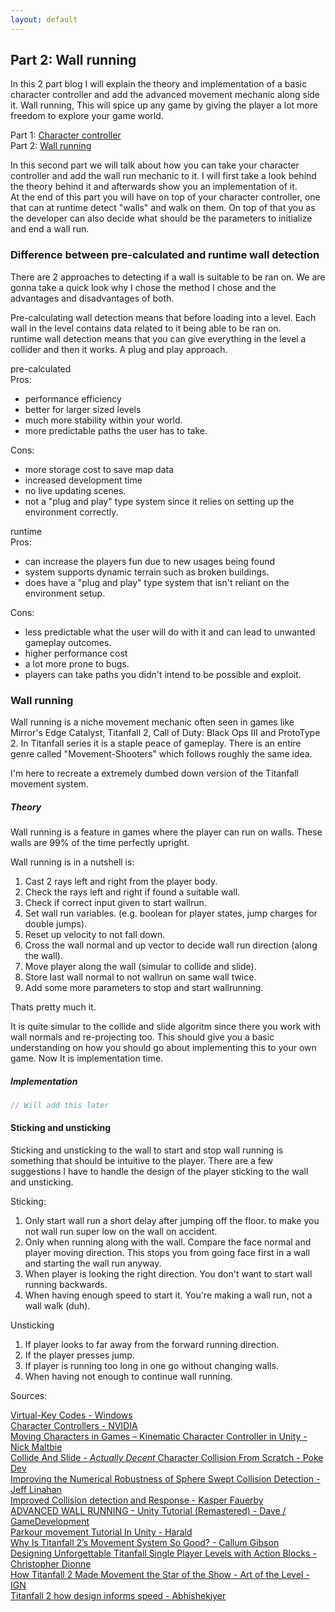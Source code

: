 ```yaml
---
layout: default
---
```


## Part 2: Wall running

In this 2 part blog I will explain the theory and implementation of a basic character controller and add the advanced movement mechanic along side it. Wall running, This will spice up any game by giving the player a lot more freedom to explore your game world.

Part 1: [Character controller](./wall-running-technical-breakdown-part-1.html) \
Part 2: [Wall running](./wall-running-technical-breakdown-part-2.html)

In this second part we will talk about how you can take your character controller and add the wall run mechanic to it. I will first take a look behind the theory behind it and afterwards show you an implementation of it.\
At the end of this part you will have on top of your character controller, one that can at runtime detect "walls" and walk on them.
On top of that you as the developer can also decide what should be the parameters to initialize and end a wall run.

### Difference between pre-calculated and runtime wall detection

There are 2 approaches to detecting if a wall is suitable to be ran on. We are gonna take a quick look why I chose the method I chose and the advantages and disadvantages of both.

Pre-calculating wall detection means that before loading into a level. Each wall in the level contains data related to it being able to be ran on.  
runtime wall detection means that you can give everything in the level a collider and then it works. A plug and play approach.

pre-calculated\
Pros:
* performance efficiency
* better for larger sized levels
* much more stability within your world.
* more predictable paths the user has to take.

Cons:
* more storage cost to save map data
* increased development time
* no live updating scenes.
* not a "plug and play" type system since it relies on setting up the environment correctly.

runtime\
Pros:
* can increase the players fun due to new usages being found
* system supports dynamic terrain such as broken buildings.
* does have a "plug and play" type system that isn't reliant on the environment setup.

Cons:
* less predictable what the user will do with it and can lead to unwanted gameplay outcomes.
* higher performance cost
* a lot more prone to bugs.
* players can take paths you didn't intend to be possible and exploit.

### Wall running

Wall running is a niche movement mechanic often seen in games like Mirror's Edge Catalyst, Titanfall 2, Call of Duty: Black Ops III and ProtoType 2.
In Titanfall series it is a staple peace of gameplay. There is an entire genre called "Movement-Shooters" which follows roughly the same idea.

I'm here to recreate a extremely dumbed down version of the Titanfall movement system.

##### Theory

Wall running is a feature in games where the player can run on walls.
These walls are 99% of the time perfectly upright.

Wall running is in a nutshell is:
1. Cast 2 rays left and right from the player body.
2. Check the rays left and right if found a suitable wall.
3. Check if correct input given to start wallrun.
4. Set wall run variables. (e.g. boolean for player states, jump charges for double jumps).
5. Reset up velocity to not fall down.
6. Cross the wall normal and up vector to decide wall run direction (along the wall).
7. Move player along the wall (simular to collide and slide).
7. Store last wall normal to not wallrun on same wall twice.
8. Add some more parameters to stop and start wallrunning.

Thats pretty much it.

It is quite simular to the collide and slide algoritm since there you work with wall normals and re-projecting too.
This should give you a basic understanding on how you should go about implementing this to your own game.
Now It is implementation time.

##### Implementation

```c++
// Will add this later
```

#### Sticking and unsticking

Sticking and unsticking to the wall to start and stop wall running is something that should be intuitive to the player.
There are a few suggestions I have to handle the design of the player sticking to the wall and unsticking.

Sticking:
1. Only start wall run a short delay after jumping off the floor. to make you not wall run super low on the wall on accident.
2. Only when running along with the wall. Compare the face normal and player moving direction. This stops you from going face first in a wall and starting the wall run anyway.
3. When player is looking the right direction. You don't want to start wall running backwards.
4. When having enough speed to start it. You're making a wall run, not a wall walk (duh).

Unsticking
1. If player looks to far away from the forward running direction.
2. If the player presses jump.
3. If player is running too long in one go without changing walls.
4. When having not enough to continue wall running.

Sources:

[Virtual-Key Codes - Windows](https://learn.microsoft.com/en-us/windows/win32/inputdev/virtual-key-codes)\
[Character Controllers - NVIDIA](https://docs.nvidia.com/gameworks/content/gameworkslibrary/physx/guide/Manual/CharacterControllers.html)\
[Moving Characters in Games – Kinematic Character Controller in Unity - Nick Maltbie](https://youtu.be/s-99Z_W8bcQ?si=ylJKyuFEmlmsqH07)\
[Collide And Slide - *Actually Decent* Character Collision From Scratch - Poke Dev](https://youtu.be/YR6Q7dUz2uk?si=HxrokkEFIoWsMxGK)\
[Improving the Numerical Robustness of Sphere Swept Collision Detection - Jeff Linahan](https://arxiv.org/pdf/1211.0059)\
[Improved Collision detection and Response - Kasper Fauerby](http://www.peroxide.dk/papers/collision/collision.pdf)\
[ADVANCED WALL RUNNING - Unity Tutorial (Remastered) - Dave / GameDevelopment](https://youtu.be/gNt9wBOrQO4?si=yqR1M8BOmWqbvtyn)\
[Parkour movement Tutorial In Unity  - Harald](https://youtu.be/XM3MNMmHTxs?si=mX8WsBSkYStbtoAb)\
[Why Is Titanfall 2’s Movement System So Good? - Callum Gibson](https://claritypotion.com/2022/07/11/titanfall-movement-system-so-good/)\
[Designing Unforgettable Titanfall Single Player Levels with Action Blocks - Christopher Dionne](https://www.gdcvault.com/play/1025105/Designing-Unforgettable-Titanfall-Single-Player)\
[How Titanfall 2 Made Movement the Star of the Show - Art of the Level - IGN](https://youtu.be/jajgleIR9tI?si=IzHN2Yixv5PZF8n0)\
[Titanfall 2 how design informs speed - Abhishekiyer](https://medium.com/@abhishekiyer_25378/titanfall-2-how-design-informs-speed-f14998d7f470)